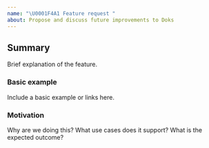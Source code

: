 ```yaml
---
name: "\U0001F4A1 Feature request "
about: Propose and discuss future improvements to Doks
---
```


## Summary

Brief explanation of the feature.

### Basic example

Include a basic example or links here.

### Motivation

Why are we doing this? What use cases does it support? What is the expected outcome?
